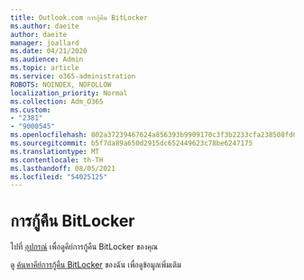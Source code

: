 ```yaml
---
title: Outlook.com การกู้คืน BitLocker
ms.author: daeite
author: daeite
manager: joallard
ms.date: 04/21/2020
ms.audience: Admin
ms.topic: article
ms.service: o365-administration
ROBOTS: NOINDEX, NOFOLLOW
localization_priority: Normal
ms.collection: Adm_O365
ms.custom:
- "2381"
- "9000545"
ms.openlocfilehash: 802a37239467624a856393b9909170c3f3b2233cfa238508fd0515749a71d1a6
ms.sourcegitcommit: b5f7da89a650d2915dc652449623c78be6247175
ms.translationtype: MT
ms.contentlocale: th-TH
ms.lasthandoff: 08/05/2021
ms.locfileid: "54025125"
---
```

# <a name="bitlocker-recovery"></a>การกู้คืน BitLocker

ไปที่ [อุปกรณ์](https://account.microsoft.com/devices/recoverykey) เพื่อดูคีย์การกู้คืน BitLocker ของคุณ

ดู [ค้นหาคีย์การกู้คืน BitLocker](https://support.microsoft.com/help/4026181) ของฉัน เพื่อดูข้อมูลเพิ่มเติม